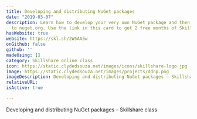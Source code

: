 ```yaml
---
title: Developing and distributing NuGet packages
date: "2019-03-07"
description: Learn how to develop your very own NuGet package and then publish it
  to nuget.org. Use the link in this card to get 2 free months of Skillshare subscription.
hasWebsite: true
website: https://skl.sh/2W5AA5w
onGithub: false
github: ''
madeUsing: []
category: Skillshare online class
icon: https://static.clydedsouza.net/images/icons/skillshare-logo.jpg
image: https://static.clydedsouza.net/images/projects/ddnp.png
imageDescription: Developing and distributing NuGet packages – Skillshare class
relativeURL: 
isActive: true

---
```


Developing and distributing NuGet packages – Skillshare class